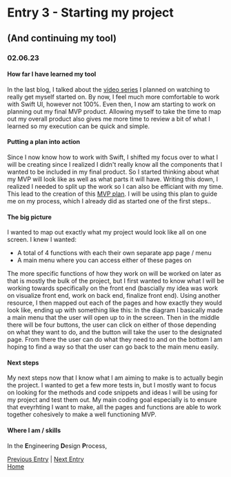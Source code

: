 # Entry 3 - Starting my project
## (And continuing my tool)
### 02.06.23
#### How far I have learned my tool <br>
In the last blog, I talked about the [video series](https://youtube.com/playlist?list=PLMRqhzcHGw1Y5Cluhf7pKRNZtKaA3Q4kg) I planned on watching to really get myself started on. By now, I feel much more comfortable to work with Swift UI, however not 100%. Even then, I now am starting to work on planning out my final MVP product. Allowing myself to take the time to map out my overall product also gives me more time to review a bit of what I learned so my execution can be quick and simple.
#### Putting a plan into action <br>
Since I now know how to work with Swift, I shifted my focus over to what I will be creating since I realized I didn't really know all the components that I wanted to be included in my final product. So I started thinking about what my MVP will look like as well as what parts it will have. Writing this down, I realized I needed to split up the work so I can also be efficiant with my time. This lead to the creation of this [MVP plan](https://docs.google.com/document/d/1-aWjIdviVXkR4k31HKN_4qVQc7dfO9_cn24f55OzP0o/edit). I will be using this plan to guide me on my process, which I already did as started one of the first steps..
#### The big picture
I wanted to map out exactly what my project would look like all on one screen. I knew I wanted: 
* A total of 4 functions with each their own separate app page / menu
* A main menu where you can access either of these pages on <br>

The more specific functions of how they work on will be worked on later as that is mostly the bulk of the project, but I first wanted to know what I will be working towards specifically on the front end (bascially my idea was work on visualize front end, work on back end, finalize front end). Using another resource, I then mapped out each of the pages and how exactly they would look like, ending up with something like this:
In the diagram I basically made a main menu that the user will open up to in the screen. Then in the middle there will be four buttons, the user can click on either of those depending on what they want to do, and the button will take the user to the designated page. From there the user can do what they need to and on the bottom I am hoping to find a way so that the user can go back to the main menu easily. 
#### Next steps <br>
My next steps now that I know what I am aiming to make is to actually begin the project. I wanted to get a few more tests in, but I mostly want to focus on looking for the methods and code snippets and ideas I will be using for my project and test them out. My main coding goal especially is to ensure that eveyrhting I want to make, all the pages and functions are able to work together cohesively to make a well functioning MVP.
#### Where I am / skills <br>
In the **E**ngineering **D**esign **P**rocess,



[Previous Entry](entry02.md) | [Next Entry](entry04.md)<br>
[Home](../README.md)
